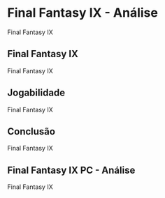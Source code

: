 ---
---

# Final Fantasy IX - Análise

Final Fantasy IX

## Final Fantasy IX

Final Fantasy IX

## Jogabilidade

Final Fantasy IX

## Conclusão

Final Fantasy IX

## Final Fantasy IX PC - Análise

Final Fantasy IX
